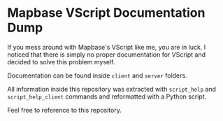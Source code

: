 # Mapbase VScript Documentation Dump

If you mess around with Mapbase's VScript like me, you are in luck. I noticed that there is simply no proper documentation for VScript and decided to solve this problem myself.

Documentation can be found inside `client` and `server` folders.

All information inside this repository was extracted with `script_help` and `script_help_client` commands and reformatted with a Python script.

Feel free to reference to this repository.
